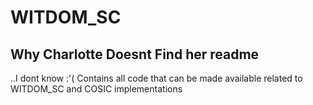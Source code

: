 # WITDOM_SC
## Why Charlotte Doesnt Find her readme
..I dont know :'(
Contains all code that can be made available related to WITDOM_SC and COSIC implementations
